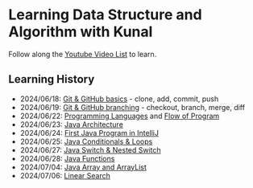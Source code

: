 # Learning Data Structure and Algorithm with Kunal

Follow along the [Youtube Video List](https://www.youtube.com/playlist?list=PL9gnSGHSqcnr_DxHsP7AW9ftq0AtAyYqJ) to learn.

## Learning History
+ 2024/06/18: [Git & GitHub basics](https://youtu.be/RGOj5yH7evk?si=MUzynmAR1GvmgwfF) - clone, add, commit, push
+ 2024/06/19: [Git & GitHub branching](https://youtu.be/RGOj5yH7evk?si=NxuTqVIqSkymbikw&t=1962) - checkout, branch, merge, diff
+ 2024/06/22: [Programming Languages](https://youtu.be/wn49bJOYAZM?si=KLvkLhD2cDeEoyoz) and [Flow of Program](https://youtu.be/lhELGQAV4gg?si=C9BKCqEWRpy1Fhtg)
+ 2024/06/23: [Java Architecture](https://youtu.be/4EP8YzcN0hQ?si=367zM_N4Muo4_enz)
+ 2024/06/24: [First Java Program in IntelliJ](https://youtu.be/TAtrPoaJ7gc?si=-C9VkfE6bHIZ1_oK)
+ 2024/06/25: [Java Conditionals & Loops](https://youtu.be/ldYLYRNaucM?si=Swt2PraOrpZZKaNf)
+ 2024/06/27: [Java Switch & Nested Switch](https://youtu.be/mA23x39DjbI)
+ 2024/06/28: [Java Functions](https://youtu.be/vvanI8NRlSI)
+ 2024/07/04: [Java Array and ArrayList](https://www.youtube.com/watch?v=n60Dn0UsbEk)
+ 2024/07/06: [Linear Search](https://www.youtube.com/watch?v=_HRA37X8N_Q)